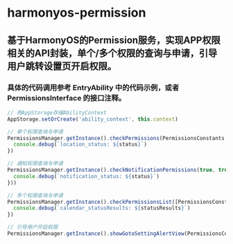 # harmonyos-permission

## 基于HarmonyOS的Permission服务，实现APP权限相关的API封装，单个/多个权限的查询与申请，引导用户跳转设置页开启权限。

### 具体的代码调用参考 EntryAbility 中的代码示例，或者 PermissionsInterface 的接口注释。

```typescript
// 用AppStorage存储AbilityContext
AppStorage.setOrCreate('ability_context', this.context)

// 单个权限查询与申请
PermissionsManager.getInstance().checkPermissions(PermissionsConstants.LOCATION, true, [PermissionsConstants.LOCATION, PermissionsConstants.APPROXIMATELY_LOCATION], true).then((status: boolean) => {
  console.debug(`location_status: ${status}`)
})

// 通知权限查询与申请
PermissionsManager.getInstance().checkNotificationPermissions(true, true).then((status => {
  console.debug(`notification_status: ${status}`)
}))

// 多个权限查询与申请
PermissionsManager.getInstance().checkPermissionsList([PermissionsConstants.READ_CALENDAR, PermissionsConstants.WRITE_CALENDAR], true).then((statusResults: boolean[]) => {
  console.debug(`calendar_statusResults: ${statusResults}`)
})

// 引导用户开启权限
PermissionsManager.getInstance().showGotoSettingAlertView(PermissionsConstants.LOCATION)
```
